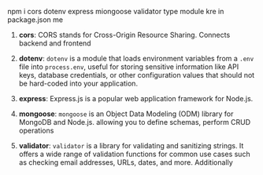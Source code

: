 npm i cors dotenv express miongoose validator
type module kre in package.json me





1. **cors**: CORS stands for Cross-Origin Resource Sharing. Connects backend and frontend

2. **dotenv**: `dotenv` is a module that loads environment variables from a `.env` file into `process.env`,  useful for storing sensitive information like API keys, database credentials, or other configuration values that should not be hard-coded into your application.

3. **express**: Express.js is a popular web application framework for Node.js. 

4. **mongoose**: `mongoose` is an Object Data Modeling (ODM) library for MongoDB and Node.js.  allowing you to define schemas, perform CRUD operations

5. **validator**: `validator` is a library for validating and sanitizing strings. It offers a wide range of validation functions for common use cases such as checking email addresses, URLs, dates, and more. Additionally
